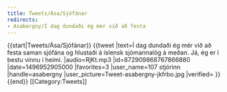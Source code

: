 ```yaml
---
title: Tweets/Ása/Sjófánar
redirects:
- Asabergny/Í dag dundaði ég mér við að festa
---
```


{{start|Tweets/Ása/Sjófánar}}
<level b2/>
{{tweet
|text=Í dag dundaði ég mér við að festa saman sjófána og hlustaði á íslensk sjómannalög á meðan. Já, ég er í bestu vinnu í heimi.
|audio=RjKt.mp3
|id=872909868767866880
|date=1496952905000
|favorites=3
|user_name=107 stjórinn
|handle=asabergny
|user_picture=Tweet-asabergny-jkfrbo.jpg
|verified=
}}
{{end}}<noinclude>
[[Category:Tweets]]
</noinclude>